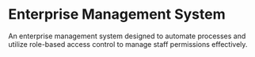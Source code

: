 # Enterprise Management System

An enterprise management system designed to automate processes and utilize role-based access control to manage staff permissions effectively.
